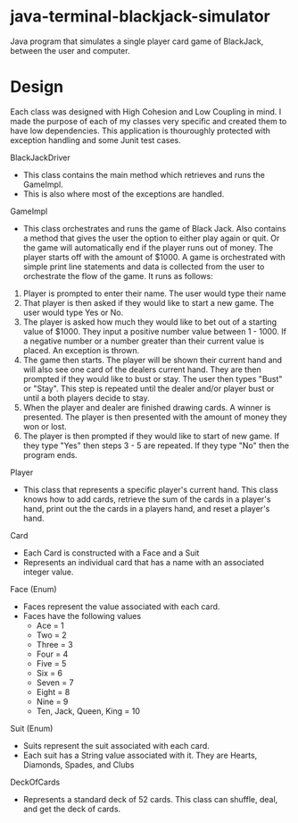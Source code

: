 # java-terminal-blackjack-simulator
Java program that simulates a single player card game of BlackJack, between the user and computer.

# Design
Each class was designed with High Cohesion and Low Coupling in mind. I made the purpose of each of my classes very specific and created them to have low dependencies.  This
application is thouroughly protected with exception handling and some Junit test cases.

BlackJackDriver
- This class contains the main method which retrieves and runs the GameImpl.  
- This is also where most of the exceptions are handled.

GameImpl
  - This class orchestrates and runs the game of Black Jack. Also contains a method that gives the user the option to either play again or quit.  Or the game will automatically end if the player runs out of money.  The player starts off with the amount of $1000.  A game is orchestrated with simple print line statements and data
is collected from the user to orchestrate the flow of the game.  It runs as follows:
  1) Player is prompted to enter their name.  The user would type their name
  2) That player is then asked if they would like to start a new game.  The user would
     type Yes or No.
  3) The player is asked how much they would like to bet out of a starting value of 
    $1000.  They input a positive number value between 1 - 1000.  If a negative number     or a number greater than their current value is placed.  An exception is thrown.
  4) The game then starts. The player will be shown their current hand and will also        see one card of the dealers current hand.  They are then prompted if they would        like to bust or stay.  The user then types "Bust" or "Stay".  This step is repeated until the dealer and/or player bust or until a both players decide to stay.
  5) When the player and dealer are finished drawing cards.  A winner is presented. The player is then presented with the amount of money they won or lost.
  6) The player is then prompted if they would like to start of new game.  If they type "Yes" then steps 3 - 5 are repeated.  If they type "No" then the program ends.

Player
- This class that represents a specific player's current hand. This class knows how to add cards, retrieve the sum of the cards in a player's hand, print out the the cards in a players hand, and reset a player's hand.

Card
- Each Card is constructed with a Face and a Suit
- Represents an individual card that has a name with an associated integer value.

Face (Enum)
- Faces represent the value associated with each card.
- Faces have the following values
  * Ace = 1 
  * Two = 2 
  * Three = 3 
  * Four = 4
  * Five = 5
  * Six = 6
  * Seven = 7
  * Eight = 8
  * Nine = 9
  * Ten, Jack, Queen, King = 10

Suit (Enum)
- Suits represent the suit associated with each card.
- Each suit has a String value associated with it.  They are
  Hearts, Diamonds, Spades, and Clubs

DeckOfCards
- Represents a standard deck of 52 cards. This class can shuffle, deal, and get the deck of cards.


